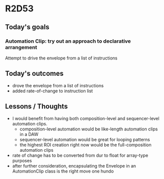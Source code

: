 # R2D53

## Today's goals

### Automation Clip: try out an approach to declarative arrangement
Attempt to drive the envelope from a list of instructions

## Today's outcomes
- drove the envelope from a list of instructions
- added rate-of-change to instruction list

## Lessons / Thoughts
- I would benefit from having both composition-level and sequencer-level automation clips. 
  - composition-level automation would be like-length automation clips in a DAW
  - sequencer-level automation would be great for looping patterns
  - the highest ROI creation right now would be the full-composition automation clips
- rate of change has to be converted from dur to float for array-type purposes
- after further consideration, encapsulating the Envelope in an AutomationClip class is the right move one hundo